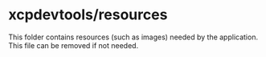 # xcpdevtools/resources

This folder contains resources (such as images) needed by the application. This file can
be removed if not needed.
